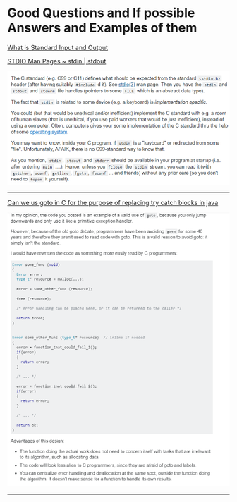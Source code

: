 # Good Questions and If possible Answers and Examples of them

[What is Standard Input and Output](https://stackoverflow.com/questions/19540425/what-is-standard-input)

[ STDIO Man Pages ~ stdin | stdout ](http://man7.org/linux/man-pages/man3/stdio.3.html)

![](img/stdin.png)

---

[Can we us goto in C for the purpose of replacing try catch blocks in java](https://softwareengineering.stackexchange.com/questions/154974/is-this-a-decent-use-case-for-goto-in-c)
          
![](img/errorHandling.png)

---

